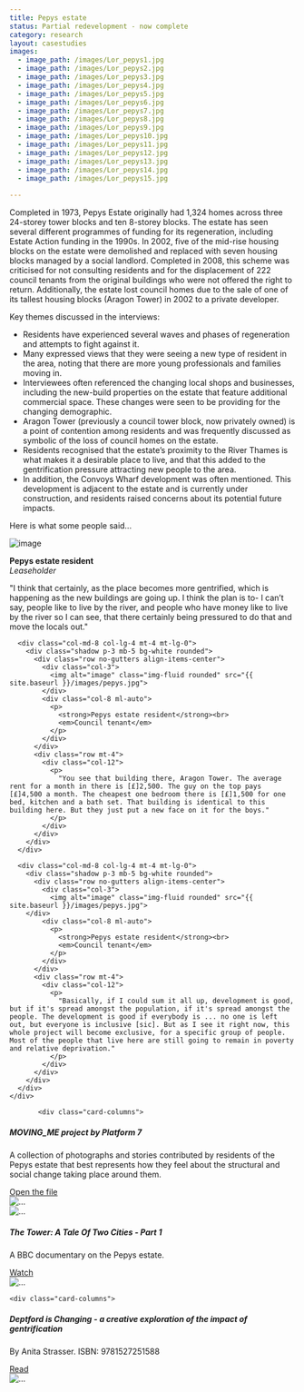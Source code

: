 ```yaml
---
title: Pepys estate
status: Partial redevelopment - now complete
category: research
layout: casestudies 
images:
  - image_path: /images/Lor_pepys1.jpg
  - image_path: /images/Lor_pepys2.jpg
  - image_path: /images/Lor_pepys3.jpg
  - image_path: /images/Lor_pepys4.jpg
  - image_path: /images/Lor_pepys5.jpg
  - image_path: /images/Lor_pepys6.jpg
  - image_path: /images/Lor_pepys7.jpg
  - image_path: /images/Lor_pepys8.jpg
  - image_path: /images/Lor_pepys9.jpg
  - image_path: /images/Lor_pepys10.jpg
  - image_path: /images/Lor_pepys11.jpg
  - image_path: /images/Lor_pepys12.jpg
  - image_path: /images/Lor_pepys13.jpg
  - image_path: /images/Lor_pepys14.jpg
  - image_path: /images/Lor_pepys15.jpg
  
---
```


Completed in 1973, Pepys Estate originally had 1,324 homes across three 24-storey tower blocks and ten 8-storey blocks. The estate has seen several different programmes of funding for its regeneration, including Estate Action funding in the 1990s. In 2002, five of the mid-rise housing blocks on the estate were demolished and replaced with seven housing blocks managed by a social landlord. Completed in 2008, this scheme was criticised for not consulting residents and for the displacement of 222 council tenants from the original buildings who were not offered the right to return. Additionally, the estate lost council homes due to the sale of one of its tallest housing blocks (Aragon Tower) in 2002 to a private developer.


<div class="card-body">
<p class="lead">Key themes discussed in the interviews:</p>
       
<ul>
		<li>Residents have experienced several waves and phases of regeneration and attempts to fight against it.</li>
		<li>Many expressed views that they were seeing a new type of resident in the area, noting that there are more young professionals and families moving in.</li>
		<li>Interviewees often referenced the changing local shops and businesses, including the new-build properties on the estate that feature additional commercial space. These changes were seen to be providing for the changing demographic.</li>
		<li>Aragon Tower (previously a council tower block, now privately owned) is a point of contention among residents and was frequently discussed as symbolic of the loss of council homes on the estate.</li>
		<li>Residents recognised that the estate’s proximity to the River Thames is what makes it a desirable place to live, and that this added to the gentrification pressure attracting new people to the area.</li>
		<li>In addition, the Convoys Wharf development was often mentioned. This development is adjacent to the estate and is currently under construction, and residents raised concerns about its potential future impacts.</li></ul>

<p class="lead">Here is what some people said...</p>

<div class="row mt-5 align-items-center justify-content-center">
      <div class="col-md-8 col-lg-4">
        <div class="shadow p-3 mb-5 bg-white rounded">
          <div class="row no-gutters align-items-center">
            <div class="col-3">
              <img alt="image" class="img-fluid rounded" src="{{ site.baseurl }}/images/pepys.jpg">
            </div>
            <div class="col-8 ml-auto">
              <p>
                <strong>Pepys estate resident</strong><br>
                <em>Leaseholder</em>
              </p>
            </div>
          </div>
          <div class="row mt-4">
            <div class="col-12">
              <p>
                "I think that certainly, as the place becomes more gentrified, which is happening as the new buildings are going up. I think the plan is to- I can’t say, people like to live by the river, and people who have money like to live by the river so I can see, that there certainly being pressured to do that and move the locals out."
              </p>
            </div>
          </div>
        </div>
      </div>

      <div class="col-md-8 col-lg-4 mt-4 mt-lg-0">
        <div class="shadow p-3 mb-5 bg-white rounded">
          <div class="row no-gutters align-items-center">
            <div class="col-3">
              <img alt="image" class="img-fluid rounded" src="{{ site.baseurl }}/images/pepys.jpg">
            </div>
            <div class="col-8 ml-auto">
              <p>
                <strong>Pepys estate resident</strong><br>
                <em>Council tenant</em>
              </p>
            </div>
          </div>
          <div class="row mt-4">
            <div class="col-12">
              <p>
                "You see that building there, Aragon Tower. The average rent for a month in there is [£]2,500. The guy on the top pays [£]4,500 a month. The cheapest one bedroom there is [£]1,500 for one bed, kitchen and a bath set. That building is identical to this building here. But they just put a new face on it for the boys."
              </p>
            </div>
          </div>
        </div>
      </div>

      <div class="col-md-8 col-lg-4 mt-4 mt-lg-0">
        <div class="shadow p-3 mb-5 bg-white rounded">
          <div class="row no-gutters align-items-center">
            <div class="col-3">
              <img alt="image" class="img-fluid rounded" src="{{ site.baseurl }}/images/pepys.jpg">
	    </div>
            <div class="col-8 ml-auto">
              <p>
                <strong>Pepys estate resident</strong><br>
                <em>Council tenant</em>
              </p>
            </div>
          </div>
          <div class="row mt-4">
            <div class="col-12">
              <p>
                "Basically, if I could sum it all up, development is good, but if it's spread amongst the population, if it's spread amongst the people. The development is good if everybody is ... no one is left out, but everyone is inclusive [sic]. But as I see it right now, this whole project will become exclusive, for a specific group of people. Most of the people that live here are still going to remain in poverty and relative deprivation."
              </p>
            </div>
          </div>
        </div>
      </div>
    </div>   
<!-----------------------------------------START OF CARD SNIPPET----------------------------------->
	       <div class="card-columns">
  <div class="card">
    <div class="card-body">
      <h5 class="card-title">MOVING_ME project by Platform 7</h5>
      <p class="card-text">A collection of photographs and stories contributed by residents of the Pepys estate that best represents how they feel about the structural and social change taking place around them.</p>
      <a href="/images/Moving_Me_Pepys.pdf" class="btn btn-primary">Open the file</a>
    </div>
  </div>
  <div class="card">
    <img src="{{ site.baseurl }}/images/pepys6.jpg" class="card-img-top" alt="...">
  </div>	  
  <div class="card">
    <img src="{{ site.baseurl }}/images/pepys7.jpg" class="card-img-top" alt="...">
  </div>
    </div>

<!-----------------------------------------START OF CARD SNIPPET----------------------------------->
<div class="card-columns">
  <div class="card">
    <div class="card-body">
      <h5 class="card-title">The Tower: A Tale Of Two Cities - Part 1</h5>
      <p class="card-text">A BBC documentary on the Pepys estate.</p>
      <a href="https://www.dailymotion.com/video/x4asu6x" class="btn btn-primary">Watch</a>
    </div>
  </div>
  <div class="card">
    <img src="{{ site.baseurl }}/images/pepys_documentary.png" class="card-img-top" alt="...">
  </div>	  
    </div>
    
    <div class="card-columns">
  <div class="card">
    <div class="card-body">
      <h5 class="card-title">Deptford is Changing - a creative exploration of the impact of gentrification</h5>
      <p class="card-text">By Anita Strasser. ISBN: 9781527251588</p>
      <a href="https://www.yumpu.com/en/document/view/63260301/deptford-is-changing-a-creative-exploration-of-gentrification#">Read</a>
    </div>
  </div>
  <div class="card">
    <img src="{{ site.baseurl }}/images/Anita_Strasser_book_pic.png" class="card-img-top" alt="...">
  </div>	  
    </div>
